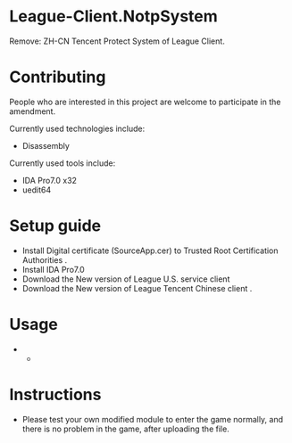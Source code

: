 # League-Client.NotpSystem
Remove: ZH-CN Tencent Protect System of League Client.




# Contributing
People who are interested in this project are welcome to participate in the amendment.

Currently used technologies include:

* Disassembly

Currently used tools include:

* IDA Pro7.0 x32
* uedit64

# Setup guide

* Install Digital certificate (SourceApp.cer) to  Trusted Root Certification Authorities .
* Install IDA Pro7.0
* Download the New version of League U.S. service client 
* Download the New version of League Tencent Chinese  client .

# Usage

* - 


# Instructions
* Please test your own modified module to enter the game normally, and there is no problem in the game, after uploading the file.
